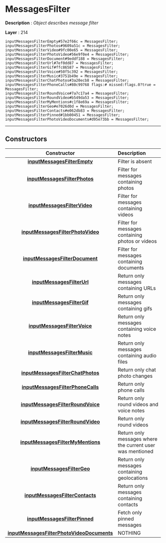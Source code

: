 # MessagesFilter

**Description** : *Object describes message filter*

**Layer** : 214

```tl
inputMessagesFilterEmpty#57e2f66c = MessagesFilter;
inputMessagesFilterPhotos#9609a51c = MessagesFilter;
inputMessagesFilterVideo#9fc00e65 = MessagesFilter;
inputMessagesFilterPhotoVideo#56e9f0e4 = MessagesFilter;
inputMessagesFilterDocument#9eddf188 = MessagesFilter;
inputMessagesFilterUrl#7ef0dd87 = MessagesFilter;
inputMessagesFilterGif#ffc86587 = MessagesFilter;
inputMessagesFilterVoice#50f5c392 = MessagesFilter;
inputMessagesFilterMusic#3751b49e = MessagesFilter;
inputMessagesFilterChatPhotos#3a20ecb8 = MessagesFilter;
inputMessagesFilterPhoneCalls#80c99768 flags:# missed:flags.0?true = MessagesFilter;
inputMessagesFilterRoundVoice#7a7c17a4 = MessagesFilter;
inputMessagesFilterRoundVideo#b549da53 = MessagesFilter;
inputMessagesFilterMyMentions#c1f8e69a = MessagesFilter;
inputMessagesFilterGeo#e7026d0d = MessagesFilter;
inputMessagesFilterContacts#e062db83 = MessagesFilter;
inputMessagesFilterPinned#1bb00451 = MessagesFilter;
inputMessagesFilterPhotoVideoDocuments#d95e73bb = MessagesFilter;
```

---

## Constructors

| Constructor | Description |
| :---: | :--- |
| [**inputMessagesFilterEmpty**](constructor/inputMessagesFilterEmpty) | Filter is absent |
| [**inputMessagesFilterPhotos**](constructor/inputMessagesFilterPhotos) | Filter for messages containing photos |
| [**inputMessagesFilterVideo**](constructor/inputMessagesFilterVideo) | Filter for messages containing videos |
| [**inputMessagesFilterPhotoVideo**](constructor/inputMessagesFilterPhotoVideo) | Filter for messages containing photos or videos |
| [**inputMessagesFilterDocument**](constructor/inputMessagesFilterDocument) | Filter for messages containing documents |
| [**inputMessagesFilterUrl**](constructor/inputMessagesFilterUrl) | Return only messages containing URLs |
| [**inputMessagesFilterGif**](constructor/inputMessagesFilterGif) | Return only messages containing gifs |
| [**inputMessagesFilterVoice**](constructor/inputMessagesFilterVoice) | Return only messages containing voice notes |
| [**inputMessagesFilterMusic**](constructor/inputMessagesFilterMusic) | Return only messages containing audio files |
| [**inputMessagesFilterChatPhotos**](constructor/inputMessagesFilterChatPhotos) | Return only chat photo changes |
| [**inputMessagesFilterPhoneCalls**](constructor/inputMessagesFilterPhoneCalls) | Return only phone calls |
| [**inputMessagesFilterRoundVoice**](constructor/inputMessagesFilterRoundVoice) | Return only round videos and voice notes |
| [**inputMessagesFilterRoundVideo**](constructor/inputMessagesFilterRoundVideo) | Return only round videos |
| [**inputMessagesFilterMyMentions**](constructor/inputMessagesFilterMyMentions) | Return only messages where the current user was mentioned |
| [**inputMessagesFilterGeo**](constructor/inputMessagesFilterGeo) | Return only messages containing geolocations |
| [**inputMessagesFilterContacts**](constructor/inputMessagesFilterContacts) | Return only messages containing contacts |
| [**inputMessagesFilterPinned**](constructor/inputMessagesFilterPinned) | Fetch only pinned messages |
| [**inputMessagesFilterPhotoVideoDocuments**](constructor/inputMessagesFilterPhotoVideoDocuments) | NOTHING |